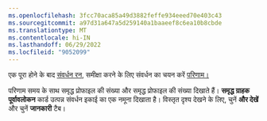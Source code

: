 ```yaml
---
ms.openlocfilehash: 3fcc70aca85a49d3882feffe934eeed70e403c43
ms.sourcegitcommit: a97d31a647a5d259140a1baaeef8c6ea10b8cbde
ms.translationtype: MT
ms.contentlocale: hi-IN
ms.lasthandoff: 06/29/2022
ms.locfileid: "9052099"
---
```

एक पूरा होने के बाद [संवर्धन रन](../enrichment-hub.md#run-or-refresh-enrichments), समीक्षा करने के लिए संवर्धन का चयन करें [परिणाम।](../enrichment-hub.md#view-enrichment-results) 

परिणाम समय के साथ समृद्ध प्रोफाइल की संख्या और समृद्ध प्रोफाइल की संख्या दिखाते हैं। **समृद्ध ग्राहक पूर्वावलोकन** कार्ड उत्पन्न संवर्धन इकाई का एक नमूना दिखाता है। विस्तृत दृश्य देखने के लिए, चुनें **और देखें** और चुनें **जानकारी** टैब।

